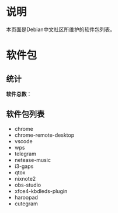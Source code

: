 # 说明
本页面是Debian中文社区所维护的软件包列表。

# 软件包
## 统计
**软件总数**：

## 软件包列表
* chrome
* chrome-remote-desktop
* vscode
* wps
* telegram
* netease-music
* i3-gaps
* qtox
* nixnote2
* obs-studio
* xfce4-kbdleds-plugin
* haroopad
* cutegram
